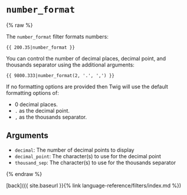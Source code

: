 `number_format`
===============

{% raw %}

The `number_format` filter formats numbers:

````twig
{{ 200.35|number_format }}
````

You can control the number of decimal places, decimal point, and thousands separator using the additional arguments:

````twig
{{ 9800.333|number_format(2, '.', ',') }}
````

If no formatting options are provided then Twig will use the default formatting options of:

* 0 decimal places.
* `.` as the decimal point.
* `,` as the thousands separator.

Arguments
---------

* `decimal`:       The number of decimal points to display
* `decimal_point`: The character(s) to use for the decimal point
* `thousand_sep`:   The character(s) to use for the thousands separator

{% endraw %}

[back]({{ site.baseurl }}{% link language-reference/filters/index.md %})